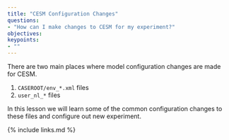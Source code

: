 ```yaml
---
title: "CESM Configuration Changes"
questions:
- "How can I make changes to CESM for my experiment?"
objectives:
keypoints:
- ""
---
```


There are two main places where model configuration changes are made for CESM.  

1. `CASEROOT/env_*.xml` files
2.  `user_nl_*` files

In this lesson we will learn some of the common configuration changes to these files and configure out new experiment.

{% include links.md %}

